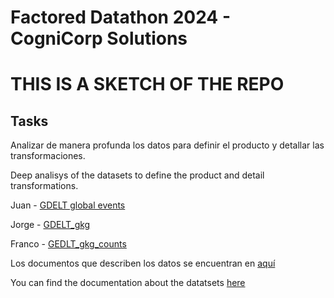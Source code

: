 # Factored Datathon 2024 - CogniCorp Solutions

# THIS IS A SKETCH OF THE REPO

## Tasks

Analizar de manera profunda los datos para definir el producto y detallar las transformaciones.

Deep analisys of the datasets to define the product and detail transformations.

Juan - [GDELT global events](http://data.gdeltproject.org/events/index.html)

Jorge - [GDELT_gkg](http://data.gdeltproject.org/gkg/index.html)

Franco - [GEDLT_gkg_counts](http://data.gdeltproject.org/gkg/index.html)

Los documentos que describen los datos se encuentran en [aquí](/Documentation/Dataset%20Docs/)

You can find the documentation about the datatsets [here](/Documentation/Dataset%20Docs/)